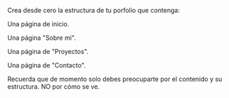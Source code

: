 Crea desde cero la estructura de tu porfolio que contenga:

Una página de inicio.

Una página "Sobre mi".

Una página de "Proyectos".

Una página de "Contacto".

Recuerda que de momento solo debes preocuparte por el contenido y su estructura. NO por cómo se ve.